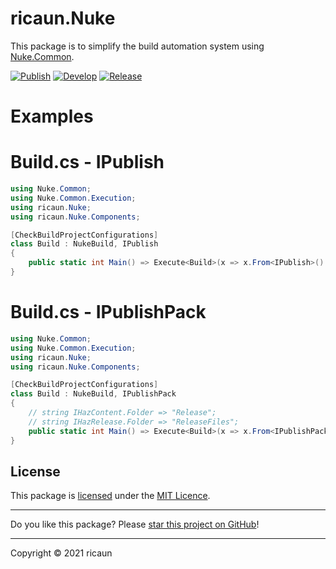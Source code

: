 # ricaun.Nuke

This package is to simplify the build automation system using [Nuke.Common](https://www.nuget.org/packages/Nuke.Common/).

[![Publish](../../actions/workflows/Publish.yml/badge.svg)](../../actions)
[![Develop](../../actions/workflows/Develop.yml/badge.svg)](../../actions)
[![Release](https://img.shields.io/nuget/v/ricaun.Nuke?logo=nuget&label=release&color=blue)](https://www.nuget.org/packages/ricaun.Nuke)

# Examples

# Build.cs - IPublish

```C#
using Nuke.Common;
using Nuke.Common.Execution;
using ricaun.Nuke;
using ricaun.Nuke.Components;

[CheckBuildProjectConfigurations]
class Build : NukeBuild, IPublish
{
    public static int Main() => Execute<Build>(x => x.From<IPublish>().Build);
}
```

# Build.cs - IPublishPack

```C#
using Nuke.Common;
using Nuke.Common.Execution;
using ricaun.Nuke;
using ricaun.Nuke.Components;

[CheckBuildProjectConfigurations]
class Build : NukeBuild, IPublishPack
{
    // string IHazContent.Folder => "Release";
    // string IHazRelease.Folder => "ReleaseFiles";
    public static int Main() => Execute<Build>(x => x.From<IPublishPack>().Build);
}
```

## License

This package is [licensed](LICENSE) under the [MIT Licence](https://en.wikipedia.org/wiki/MIT_License).

---

Do you like this package? Please [star this project on GitHub](../../stargazers)!

---

Copyright © 2021 ricaun